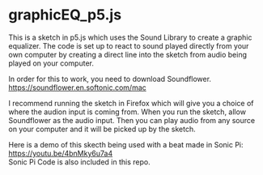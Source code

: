 # graphicEQ_p5.js

This is a sketch in p5.js which uses the Sound Library to create a graphic equalizer.
The code is set up to react to sound played directly from your own computer by creating a direct line into the sketch from audio being played on your computer. 

In order for this to work, you need to download Soundflower. https://soundflower.en.softonic.com/mac

I recommend running the sketch in Firefox which will give you a choice of where the audion input is coming from. When you run the sketch, allow Soundflower as the audio input. Then you can play audio from any source on your computer and it will be picked up by the sketch.

Here is a demo of this skecth being used with a beat made in Sonic Pi: https://youtu.be/4bnMky6u7a4 <br>
Sonic Pi Code is also included in this repo.
